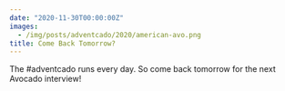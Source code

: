 ```yaml
---
date: "2020-11-30T00:00:00Z"
images:
  - /img/posts/adventcado/2020/american-avo.png
title: Come Back Tomorrow?
---
```


The #adventcado runs every day. So come back tomorrow for the next Avocado interview!